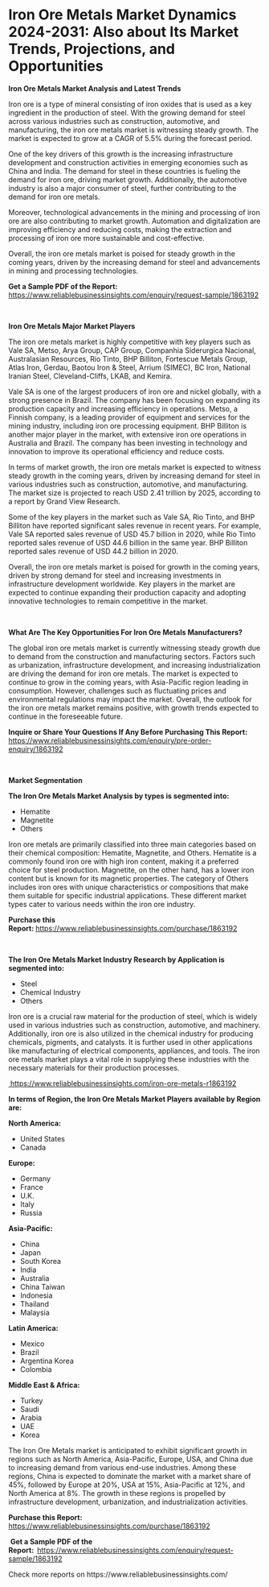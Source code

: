<p><h1>Iron Ore Metals Market Dynamics 2024-2031: Also about Its Market Trends, Projections, and Opportunities</h1></p><p><strong>Iron Ore Metals Market Analysis and Latest Trends</strong></p>
<p><p>Iron ore is a type of mineral consisting of iron oxides that is used as a key ingredient in the production of steel. With the growing demand for steel across various industries such as construction, automotive, and manufacturing, the iron ore metals market is witnessing steady growth. The market is expected to grow at a CAGR of 5.5% during the forecast period.</p><p>One of the key drivers of this growth is the increasing infrastructure development and construction activities in emerging economies such as China and India. The demand for steel in these countries is fueling the demand for iron ore, driving market growth. Additionally, the automotive industry is also a major consumer of steel, further contributing to the demand for iron ore metals.</p><p>Moreover, technological advancements in the mining and processing of iron ore are also contributing to market growth. Automation and digitalization are improving efficiency and reducing costs, making the extraction and processing of iron ore more sustainable and cost-effective.</p><p>Overall, the iron ore metals market is poised for steady growth in the coming years, driven by the increasing demand for steel and advancements in mining and processing technologies.</p></p>
<p><strong>Get a Sample PDF of the Report:&nbsp;</strong> <a href="https://www.reliablebusinessinsights.com/enquiry/request-sample/1863192">https://www.reliablebusinessinsights.com/enquiry/request-sample/1863192</a></p>
<p>&nbsp;</p>
<p><strong>Iron Ore Metals Major Market Players</strong></p>
<p><p>The iron ore metals market is highly competitive with key players such as Vale SA, Metso, Arya Group, CAP Group, Companhia Siderurgica Nacional, Australasian Resources, Rio Tinto, BHP Billiton, Fortescue Metals Group, Atlas Iron, Gerdau, Baotou Iron & Steel, Arrium (SIMEC), BC Iron, National Iranian Steel, Cleveland-Cliffs, LKAB, and Kemira.</p><p>Vale SA is one of the largest producers of iron ore and nickel globally, with a strong presence in Brazil. The company has been focusing on expanding its production capacity and increasing efficiency in operations. Metso, a Finnish company, is a leading provider of equipment and services for the mining industry, including iron ore processing equipment. BHP Billiton is another major player in the market, with extensive iron ore operations in Australia and Brazil. The company has been investing in technology and innovation to improve its operational efficiency and reduce costs.</p><p>In terms of market growth, the iron ore metals market is expected to witness steady growth in the coming years, driven by increasing demand for steel in various industries such as construction, automotive, and manufacturing. The market size is projected to reach USD 2.41 trillion by 2025, according to a report by Grand View Research.</p><p>Some of the key players in the market such as Vale SA, Rio Tinto, and BHP Billiton have reported significant sales revenue in recent years. For example, Vale SA reported sales revenue of USD 45.7 billion in 2020, while Rio Tinto reported sales revenue of USD 44.6 billion in the same year. BHP Billiton reported sales revenue of USD 44.2 billion in 2020.</p><p>Overall, the iron ore metals market is poised for growth in the coming years, driven by strong demand for steel and increasing investments in infrastructure development worldwide. Key players in the market are expected to continue expanding their production capacity and adopting innovative technologies to remain competitive in the market.</p></p>
<p>&nbsp;</p>
<p><strong>What Are The Key Opportunities For Iron Ore Metals Manufacturers?</strong></p>
<p><p>The global iron ore metals market is currently witnessing steady growth due to demand from the construction and manufacturing sectors. Factors such as urbanization, infrastructure development, and increasing industrialization are driving the demand for iron ore metals. The market is expected to continue to grow in the coming years, with Asia-Pacific region leading in consumption. However, challenges such as fluctuating prices and environmental regulations may impact the market. Overall, the outlook for the iron ore metals market remains positive, with growth trends expected to continue in the foreseeable future.</p></p>
<p><strong>Inquire or Share Your Questions If Any Before Purchasing This Report:</strong> <a href="https://www.reliablebusinessinsights.com/enquiry/pre-order-enquiry/1863192">https://www.reliablebusinessinsights.com/enquiry/pre-order-enquiry/1863192</a></p>
<p>&nbsp;</p>
<p><strong>Market Segmentation</strong></p>
<p><strong>The Iron Ore Metals Market Analysis by types is segmented into:</strong></p>
<p><ul><li>Hematite</li><li>Magnetite</li><li>Others</li></ul></p>
<p><p>Iron ore metals are primarily classified into three main categories based on their chemical composition: Hematite, Magnetite, and Others. Hematite is a commonly found iron ore with high iron content, making it a preferred choice for steel production. Magnetite, on the other hand, has a lower iron content but is known for its magnetic properties. The category of Others includes iron ores with unique characteristics or compositions that make them suitable for specific industrial applications. These different market types cater to various needs within the iron ore industry.</p></p>
<p><strong>Purchase this Report:&nbsp;</strong><a href="https://www.reliablebusinessinsights.com/purchase/1863192">https://www.reliablebusinessinsights.com/purchase/1863192</a></p>
<p>&nbsp;</p>
<p><strong>The Iron Ore Metals Market Industry Research by Application is segmented into:</strong></p>
<p><ul><li>Steel</li><li>Chemical Industry</li><li>Others</li></ul></p>
<p><p>Iron ore is a crucial raw material for the production of steel, which is widely used in various industries such as construction, automotive, and machinery. Additionally, iron ore is also utilized in the chemical industry for producing chemicals, pigments, and catalysts. It is further used in other applications like manufacturing of electrical components, appliances, and tools. The iron ore metals market plays a vital role in supplying these industries with the necessary materials for their production processes.</p></p>
<p><a href="https://www.reliablebusinessinsights.com/iron-ore-metals-r1863192">&nbsp;https://www.reliablebusinessinsights.com/iron-ore-metals-r1863192</a></p>
<p><strong>In terms of Region, the Iron Ore Metals Market Players available by Region are:</strong></p>
<p>
    <p> <strong> North America: </strong>
        <ul>
            <li>United States</li>
            <li>Canada</li>
        </ul>
        </p> 
    <p> <strong> Europe: </strong>
        <ul>
            <li>Germany</li>
            <li>France</li>
            <li>U.K.</li>
            <li>Italy</li>
            <li>Russia</li>
        </ul>
        </p> 
    <p> <strong> Asia-Pacific: </strong>
        <ul>
            <li>China</li>
            <li>Japan</li>
            <li>South Korea</li>
            <li>India</li>
            <li>Australia</li>
            <li>China Taiwan</li>
            <li>Indonesia</li>
            <li>Thailand</li>
            <li>Malaysia</li>
        </ul>
        </p> 
    <p> <strong> Latin America: </strong>
        <ul>
            <li>Mexico</li>
            <li>Brazil</li>
            <li>Argentina Korea</li>
            <li>Colombia</li>
        </ul>
        </p> 
    <p> <strong> Middle East & Africa: </strong>
        <ul>
            <li>Turkey</li>
            <li>Saudi</li>
            <li>Arabia</li>
            <li>UAE</li>
            <li>Korea</li>
        </ul>
    </p>
    </p>
<p><p>The Iron Ore Metals market is anticipated to exhibit significant growth in regions such as North America, Asia-Pacific, Europe, USA, and China due to increasing demand from various end-use industries. Among these regions, China is expected to dominate the market with a market share of 45%, followed by Europe at 20%, USA at 15%, Asia-Pacific at 12%, and North America at 8%. The growth in these regions is propelled by infrastructure development, urbanization, and industrialization activities.</p></p>
<p><strong>Purchase this Report: </strong><a href="https://www.reliablebusinessinsights.com/purchase/1863192">https://www.reliablebusinessinsights.com/purchase/1863192</a></p>
<p>&nbsp;<strong>Get a Sample PDF of the Report:&nbsp;&nbsp;</strong><a href="https://www.reliablebusinessinsights.com/enquiry/request-sample/1863192">https://www.reliablebusinessinsights.com/enquiry/request-sample/1863192</a></p>
<p><strong></strong></p>
<p>Check more reports on https://www.reliablebusinessinsights.com/</p>